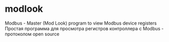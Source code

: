 # modlook
Modbus - Master (Mod Look) program to view Modbus device registers
Простая программа для просмотра регистров контроллера с Modbus - протоколом
open source
